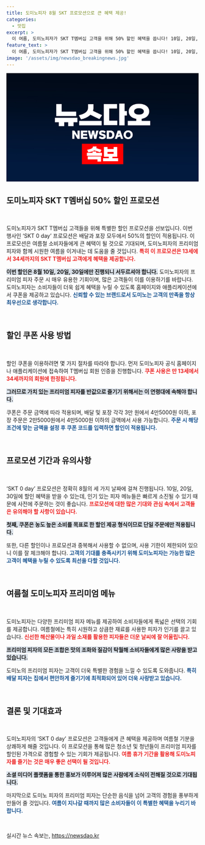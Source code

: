 ```yaml
---
title: 도미노피자 8월 SKT 프로모션으로 큰 혜택 제공!
categories:
  - 맛집
excerpt: >
  이 여름, 도미노피자가 SKT T멤버십 고객을 위해 50% 할인 혜택을 쏩니다! 10일, 20일, 30일에 찾아오는 SKT 0 day로 프리미엄 피자를 저렴하게 즐겨보세요!
feature_text: >
  이 여름, 도미노피자가 SKT T멤버십 고객을 위해 50% 할인 혜택을 쏩니다! 10일, 20일, 30일에 찾아오는 SKT 0 day로 프리미엄 피자를 저렴하게 즐겨보세요!
image: '/assets/img/newsdao_breakingnews.jpg'
---
```


<p><img src="/assets/img/newsdao_breakingnews.jpg" alt="pcversion 속보" /></p>

<h2 data-ke-size="size26">도미노피자 SKT T멤버십 50% 할인 프로모션</h2>

<p data-ke-size="size16">&nbsp;</p>

<p>도미노피자가 SKT T멤버십 고객들을 위해 특별한 할인 프로모션을 선보입니다. 이번 행사인 ‘SKT 0 day’ 프로모션은 배달과 포장 모두에서 50%의 할인이 적용됩니다. 이 프로모션은 여름철 소비자들에게 큰 혜택이 될 것으로 기대되며, 도미노피자의 프리미엄 피자와 함께 시원한 여름을 이겨내는 데 도움을 줄 것입니다. <b><span style="color: #ee2323;">특히 이 프로모션은 13세에서 34세까지의 SKT T멤버십 고객에게 혜택을 제공합니다.</span></b> </p>

<p><b><span style="background-color: #21538527;">이번 할인은 8월 10일, 20일, 30일에만 진행되니 서두르셔야 합니다.</span></b> 도미노피자의 프리미엄 피자 주문 시 매우 유용한 기회이며, 많은 고객들이 이를 이용하기를 바랍니다. 도미노피자는 소비자들이 더욱 쉽게 혜택을 누릴 수 있도록 홈페이지와 애플리케이션에서 쿠폰을 제공하고 있습니다. <b><span style="color: #1a5490;">신뢰할 수 있는 브랜드로서 도미노는 고객의 만족을 항상 최우선으로 생각합니다.</span></b> </p>

<p data-ke-size="size16">&nbsp;</p>

<h2 data-ke-size="size26">할인 쿠폰 사용 방법</h2>

<p data-ke-size="size16">&nbsp;</p>

<p>할인 쿠폰을 이용하려면 몇 가지 절차를 따라야 합니다. 먼저 도미노피자 공식 홈페이지나 애플리케이션에 접속하여 T멤버십 회원 인증을 진행합니다. <b><span style="color: #ee2323;">쿠폰 사용은 만 13세에서 34세까지의 회원에 한정됩니다.</span></b> </p>

<p><b><span style="background-color: #21538527;">그러므로 가치 있는 프리미엄 피자를 반값으로 즐기기 위해서는 이 연령대에 속해야 합니다.</span></b> </p>

<p>쿠폰은 주문 금액에 따라 적용되며, 배달 및 포장 각각 3만 원에서 4만5000원 이하, 포장 주문은 2만5000원에서 4만5000원 이하의 금액에서 사용 가능합니다. <b><span style="color: #1a5490;">주문 시 해당 조건에 맞는 금액을 설정 후 쿠폰 코드를 입력하면 할인이 적용됩니다.</span></b> </p>

<p data-ke-size="size16">&nbsp;</p>

<h2 data-ke-size="size26">프로모션 기간과 유의사항</h2>

<p data-ke-size="size16">&nbsp;</p>

<p>‘SKT 0 day’ 프로모션은 정확히 8월의 세 가지 날짜에 걸쳐 진행됩니다. 10일, 20일, 30일에 할인 혜택을 받을 수 있는데, 인기 있는 피자 메뉴들은 빠르게 소진될 수 있기 때문에 사전에 주문하는 것이 좋습니다. <b><span style="color: #ee2323;">프로모션에 대한 많은 기대와 관심 속에서 고객들은 유의해야 할 사항이 있습니다.</span></b> </p>

<p><b><span style="background-color: #21538527;">첫째, 쿠폰은 농도 높은 소비를 목표로 한 할인 제공 형식이므로 단일 주문에만 적용됩니다.</span></b> </p>

<p>또한, 다른 할인이나 프로모션과 중복해서 사용할 수 없으며, 사용 기한이 제한되어 있으니 이를 잘 체크해야 합니다. <b><span style="color: #1a5490;">고객의 기대를 충족시키기 위해 도미노피자는 가능한 많은 고객이 혜택을 누릴 수 있도록 최선을 다할 것입니다.</span></b> </p>

<p data-ke-size="size16">&nbsp;</p>

<h2 data-ke-size="size26">여름철 도미노피자 프리미엄 메뉴</h2>

<p data-ke-size="size16">&nbsp;</p>

<p>도미노피자는 다양한 프리미엄 피자 메뉴를 제공하여 소비자들에게 폭넓은 선택의 기회를 제공합니다. 여름철에는 특히 시원하고 상큼한 재료를 사용한 피자가 인기를 끌고 있습니다. <b><span style="color: #ee2323;">신선한 해산물이나 과일 소재를 활용한 피자들은 더운 날씨에 잘 어울립니다.</span></b> </p>

<p><b><span style="background-color: #21538527;">프리미엄 피자의 모든 조합은 맛의 조화와 질감이 탁월해 소비자들에게 많은 사랑을 받고 있습니다.</span></b> </p>

<p>도미노의 프리미엄 피자는 고객이 더욱 특별한 경험을 느낄 수 있도록 도와줍니다. <b><span style="color: #1a5490;">특히 배달 피자는 집에서 편안하게 즐기기에 최적화되어 있어 더욱 사랑받고 있습니다.</span></b> </p>

<p data-ke-size="size16">&nbsp;</p>

<h2 data-ke-size="size26">결론 및 기대효과</h2>

<p data-ke-size="size16">&nbsp;</p>

<p>도미노피자의 ‘SKT 0 day’ 프로모션은 고객들에게 큰 혜택을 제공하며 여름철 기분을 상쾌하게 해줄 것입니다. 이 프로모션을 통해 많은 청소년 및 청년들이 프리미엄 피자를 할인된 가격으로 경험할 수 있는 기회가 제공됩니다. <b><span style="color: #ee2323;">여름 휴가 기간을 활용해 도미노피자를 즐기는 것은 매우 좋은 선택이 될 것입니다.</span></b> </p>

<p><b><span style="background-color: #21538527;">소셜 미디어 플랫폼을 통한 홍보가 이루어져 많은 사람에게 소식이 전해질 것으로 기대됩니다.</span></b> </p>

<p>마지막으로 도미노 피자의 프리미엄 피자는 단순한 음식을 넘어 고객의 경험을 풍부하게 만들어 줄 것입니다. <b><span style="color: #1a5490;">여름이 지나갈 때까지 많은 소비자들이 이 특별한 혜택을 누리기 바랍니다.</span></b> </p>

<p data-ke-size="size16">&nbsp;</p>
실시간 뉴스 속보는, <a href="https://newsdao.kr" rel="dofollow">https://newsdao.kr</a>


